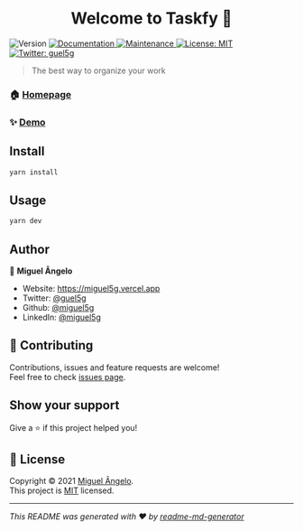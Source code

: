 <h1 align="center">Welcome to Taskfy 👋</h1>
<p>
  <img alt="Version" src="https://img.shields.io/badge/version-0.1.0-blue.svg?cacheSeconds=2592000" />
  <a href="https://github.com/miguel5g/taskfy#readme" target="_blank">
    <img alt="Documentation" src="https://img.shields.io/badge/documentation-yes-brightgreen.svg" />
  </a>
  <a href="https://github.com/miguel5g/taskfy/graphs/commit-activity" target="_blank">
    <img alt="Maintenance" src="https://img.shields.io/badge/Maintained%3F-yes-green.svg" />
  </a>
  <a href="https://github.com/miguel5g/taskfy/blob/main/LICENSE" target="_blank">
    <img alt="License: MIT" src="https://img.shields.io/github/license/miguel5g/Taskfy" />
  </a>
  <a href="https://twitter.com/guel5g" target="_blank">
    <img alt="Twitter: guel5g" src="https://img.shields.io/twitter/follow/guel5g.svg?style=social" />
  </a>
</p>

> The best way to organize your work

### 🏠 [Homepage](https://github.com/miguel5g/taskfy#readme)

### ✨ [Demo](https://taskfy.vercel.app)

## Install

```sh
yarn install
```

## Usage

```sh
yarn dev
```

## Author

👤 **Miguel Ângelo**

* Website: https://miguel5g.vercel.app
* Twitter: [@guel5g](https://twitter.com/guel5g)
* Github: [@miguel5g](https://github.com/miguel5g)
* LinkedIn: [@miguel5g](https://linkedin.com/in/miguel5g)

## 🤝 Contributing

Contributions, issues and feature requests are welcome!<br />Feel free to check [issues page](https://github.com/miguel5g/taskfy/issues). 

## Show your support

Give a ⭐️ if this project helped you!

## 📝 License

Copyright © 2021 [Miguel Ângelo](https://github.com/miguel5g).<br />
This project is [MIT](https://github.com/miguel5g/taskfy/blob/main/LICENSE) licensed.

***
_This README was generated with ❤️ by [readme-md-generator](https://github.com/kefranabg/readme-md-generator)_